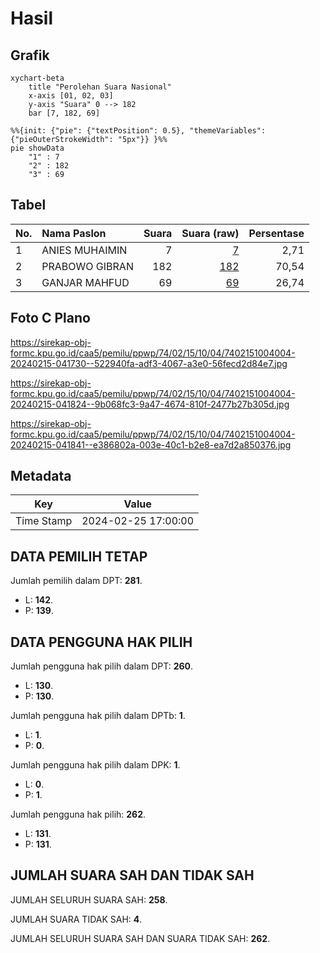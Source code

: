 # Hasil

## Grafik

```mermaid
xychart-beta
    title "Perolehan Suara Nasional"
    x-axis [01, 02, 03]
    y-axis "Suara" 0 --> 182
    bar [7, 182, 69]
```

```mermaid
%%{init: {"pie": {"textPosition": 0.5}, "themeVariables": {"pieOuterStrokeWidth": "5px"}} }%%
pie showData
    "1" : 7
    "2" : 182
    "3" : 69
```

## Tabel

| No. | Nama Paslon    | Suara | Suara (raw) | Persentase |
|:--- |:-------------- | -----:| -----------:| ----------:|
| 1   | ANIES MUHAIMIN | 7     | [7][p-1]    | 2,71       |
| 2   | PRABOWO GIBRAN | 182   | [182][p-2]  | 70,54      |
| 3   | GANJAR MAHFUD  | 69    | [69][p-3]   | 26,74      |


[p-1]: https://github.com/gigit-pemilu/pemilu-2024/blob/main/pilpres/hitung-suara/sub/74-sulawesi-tenggara/sub/02-konawe/sub/15-tongauna/sub/1004-sendang-mulya-sari/sub/004-tps/sub/paslon-1.txt
[p-2]: https://github.com/gigit-pemilu/pemilu-2024/blob/main/pilpres/hitung-suara/sub/74-sulawesi-tenggara/sub/02-konawe/sub/15-tongauna/sub/1004-sendang-mulya-sari/sub/004-tps/sub/paslon-2.txt
[p-3]: https://github.com/gigit-pemilu/pemilu-2024/blob/main/pilpres/hitung-suara/sub/74-sulawesi-tenggara/sub/02-konawe/sub/15-tongauna/sub/1004-sendang-mulya-sari/sub/004-tps/sub/paslon-3.txt

## Foto C Plano

https://sirekap-obj-formc.kpu.go.id/caa5/pemilu/ppwp/74/02/15/10/04/7402151004004-20240215-041730--522940fa-adf3-4067-a3e0-56fecd2d84e7.jpg

https://sirekap-obj-formc.kpu.go.id/caa5/pemilu/ppwp/74/02/15/10/04/7402151004004-20240215-041824--9b068fc3-9a47-4674-810f-2477b27b305d.jpg

https://sirekap-obj-formc.kpu.go.id/caa5/pemilu/ppwp/74/02/15/10/04/7402151004004-20240215-041841--e386802a-003e-40c1-b2e8-ea7d2a850376.jpg


## Metadata

| Key        | Value               |
| ---------- | ------------------- |
| Time Stamp | 2024-02-25 17:00:00 |


## DATA PEMILIH TETAP

Jumlah pemilih dalam DPT: **281**.
 * L: **142**.
 * P: **139**.

## DATA PENGGUNA HAK PILIH

Jumlah pengguna hak pilih dalam DPT: **260**.
 * L: **130**.
 * P: **130**.

Jumlah pengguna hak pilih dalam DPTb: **1**.
 * L: **1**.
 * P: **0**.

Jumlah pengguna hak pilih dalam DPK: **1**.
 * L: **0**.
 * P: **1**.

Jumlah pengguna hak pilih: **262**.
 * L: **131**.
 * P: **131**.

## JUMLAH SUARA SAH DAN TIDAK SAH

JUMLAH SELURUH SUARA SAH: **258**.

JUMLAH SUARA TIDAK SAH: **4**.

JUMLAH SELURUH SUARA SAH DAN SUARA TIDAK SAH: **262**.


